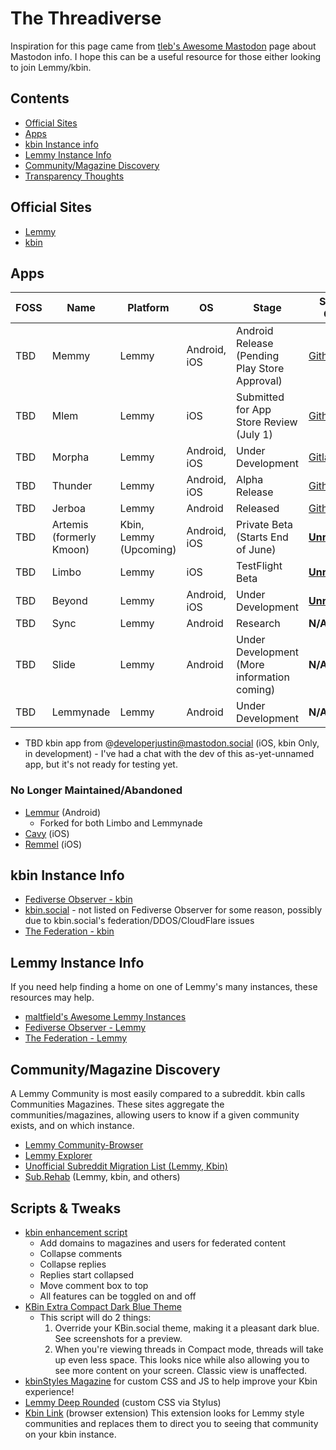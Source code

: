 # The Threadiverse
Inspiration for this page came from [tleb's Awesome Mastodon](https://github.com/tleb/awesome-mastodon) page about Mastodon info. I hope this can be a useful resource for those either looking to join Lemmy/kbin.

## Contents
- [Official Sites](#official-sites)
- [Apps](#Apps)
- [kbin Instance info](#kbin-instance-info)
- [Lemmy Instance Info](#Lemmy-Instance-Info)
- [Community/Magazine Discovery](#CommunityMagazine-Discovery)
- [Transparency Thoughts](#Transparency-Thoughts)

## Official Sites
- [Lemmy](https://join-lemmy.org/)
- [kbin](https://kbin.pub/en)

## Apps


| FOSS | Name | Platform | OS | Stage | Source Code | Info |
| ------- |------------------|------------------------------|-------------|-------------------| -----------------------|------------------------------------------------------------------|
| TBD | Memmy | Lemmy | Android, iOS | Android Release (Pending Play Store Approval) | [Github](https://github.com/gkasdorf/memmy) | [memmy@lemmy.ml](https://kbin.social/m/memmy@lemmy.ml) |
| TBD | Mlem | Lemmy | iOS | Submitted for App Store Review (July 1) | [Github](https://github.com/buresdv/Mlem) | [mlemapp@lemmy.ml](https://kbin.social/m/mlemapp@lemmy.ml) |
| TBD | Morpha | Lemmy | Android, iOS | Under Development | [Gitlab](https://gitlab.com/spersinger/morpha) | [morpha@vlemmy.net](https://kbin.social/m/morpha@vlemmy.net) |
| TBD | Thunder | Lemmy | Android, iOS | Alpha Release | [Github](https://github.com/hjiangsu/thunder) | [thunder_app@lemmy.world](https://kbin.social/m/thunder_app@lemmy.world) |
| TBD | Jerboa | Lemmy | Android | Released | [Github](https://github.com/dessalines/jerboa) | [jerboa@lemmy.ml](https://kbin.social/m/jerboa@lemmy.ml) |
| TBD | Artemis (formerly Kmoon) | Kbin, Lemmy (Upcoming) | Android, iOS | Private Beta (Starts End of June) | [**Unreleased**](https://tech.lgbt/@hariette/110545151572492176) | [ArtemisApp@kbin.social](https://kbin.social/m/ArtemisApp) |
| TBD | Limbo | Lemmy | iOS | TestFlight Beta | [**Unreleased**](https://testflight.apple.com/join/e6ZEbxuR) | [limbo@lemmy.world](https://kbin.social/m/limbo@lemmy.world) |
| TBD | Beyond | Lemmy | Android, iOS | Under Development | [**Unreleased**](https://brunofinger.notion.site/brunofinger/Beyond-45cabaae7f724cd5ad2b77d902e9a97e) | [original Beehaw post](https://beehaw.org/post/647773) |
| TBD | Sync | Lemmy | Android | Research | **N/A** | [syncforlemmy@lemmy.world](https://kbin.social/m/syncforlemmy@lemmy.world) |
| TBD | Slide | Lemmy | Android | Under Development (More information coming) | **N/A** | [original Lemmy post](https://lemmy.world/post/379068) |
| TBD | Lemmynade | Lemmy | Android | Under Development | **N/A** | [original Lemmy post](https://kbin.social/m/android@lemmy.world/t/66673/I-ve-resurrected-lemmur-a-beautiful-flutter-app-Coming-soon-to) |

- TBD kbin app from @developerjustin@mastodon.social (iOS, kbin Only, in development) - I've had a chat with the dev of this as-yet-unnamed app, but it's not ready for testing yet.

### No Longer Maintained/Abandoned
- [Lemmur](https://github.com/LemmurOrg/lemmur) (Android)
	- Forked for both Limbo and Lemmynade
- [Cavy](https://github.com/avery-pierce/Cavy) (iOS)
- [Remmel](https://github.com/uuttff8/Remmel) (iOS)

## kbin Instance Info
- [Fediverse Observer - kbin](https://kbin.fediverse.observer/list)
- [kbin.social](https://kbin.social/) - not listed on Fediverse Observer for some reason, possibly due to kbin.social's federation/DDOS/CloudFlare issues
- [The Federation - kbin](https://the-federation.info/platform/184)

## Lemmy Instance Info
If you need help finding a home on one of Lemmy's many instances, these resources may help.
- [maltfield's Awesome Lemmy Instances](https://github.com/maltfield/awesome-lemmy-instances)
- [Fediverse Observer - Lemmy](https://lemmy.fediverse.observer/list)
- [The Federation - Lemmy](https://the-federation.info/platform/73)

## Community/Magazine Discovery
A Lemmy Community is most easily compared to a subreddit. kbin calls Communities Magazines. These sites aggregate the communities/magazines, allowing users to know if a given community exists, and on which instance.
- [Lemmy Community-Browser](https://browse.feddit.de/)
- [Lemmy Explorer](https://lemmyverse.net/)
- [Unofficial Subreddit Migration List (Lemmy, Kbin)](https://www.quippd.com/writing/2023/06/15/unofficial-subreddit-migration-list-lemmy-kbin-etc.html)
- [Sub.Rehab](https://sub.rehab/) (Lemmy, kbin, and others)

## Scripts & Tweaks
- [kbin enhancement script](https://greasyfork.org/en/scripts/468612-kbin-enhancement-script)
	- Add domains to magazines and users for federated content
	- Collapse comments
	- Collapse replies
	- Replies start collapsed
	- Move comment box to top
	- All features can be toggled on and off
- [KBin Extra Compact Dark Blue Theme](https://greasyfork.org/en/scripts/468706-kbin-extra-compact-dark-blue-theme)
	- This script will do 2 things:
		1. Override your KBin.social theme, making it a pleasant dark blue. See screenshots for a preview.
		2. When you're viewing threads in Compact mode, threads will take up even less space. This looks nice while also allowing you to see more content on your screen. Classic view is unaffected.
- [kbinStyles Magazine](https://kbin.social/m/kbinStyles) for custom CSS and JS to help improve your Kbin experience!
- [Lemmy Deep Rounded](https://userstyles.world/style/10401/lemmy-deep-rounded) (custom CSS via Stylus)
- [Kbin Link](https://github.com/daniel-lxs/kbin-link) (browser extension) This extension looks for Lemmy style communities and replaces them to direct you to seeing that community on your kbin instance.
